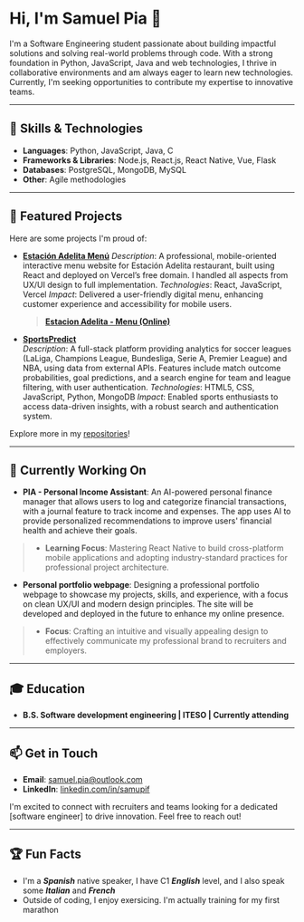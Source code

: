 # Hi, I'm Samuel Pia 👋

I'm a Software Engineering student passionate about building impactful solutions and solving real-world problems through code. With a strong foundation in Python, JavaScript, Java and web technologies, I thrive in collaborative environments and am always eager to learn new technologies. Currently, I'm seeking opportunities to contribute my expertise to innovative teams.

---

## 🔧 Skills & Technologies
- **Languages**: Python, JavaScript, Java, C
- **Frameworks & Libraries**: Node.js, React.js, React Native, Vue, Flask
- **Databases**: PostgreSQL, MongoDB, MySQL
- **Other**: Agile methodologies

---

## 🌟 Featured Projects
Here are some projects I'm proud of:

- **[Estación Adelita Menú](https://github.com/FPSamu/EstacionAdelitaMenu)**
  *Description*: A professional, mobile-oriented interactive menu website for Estación Adelita restaurant, built using React and deployed on Vercel’s free domain. I handled all aspects from UX/UI design to full implementation.
  *Technologies*: React, JavaScript, Vercel
  *Impact*: Delivered a user-friendly digital menu, enhancing customer experience and accessibility for mobile users.
  > **[Estacion Adelita - Menu (Online)](https://estacion-adelita-menu.vercel.app)**

- **[SportsPredict](https://github.com/FPSamu/SportsPredict)**  
  *Description*: A full-stack platform providing analytics for soccer leagues (LaLiga, Champions League, Bundesliga, Serie A, Premier League) and NBA, using data from external APIs. Features include match outcome probabilities, goal predictions, and a search engine for team and league filtering, with user authentication.
  *Technologies*: HTML5, CSS, JavaScript, Python, MongoDB
  *Impact*: Enabled sports enthusiasts to access data-driven insights, with a robust search and authentication system.

Explore more in my [repositories](https://github.com/FPSamu?tab=repositories)!

---

## 🚀 Currently Working On
- **PIA - Personal Income Assistant**: An AI-powered personal finance manager that allows users to log and categorize financial transactions, with a journal feature to track income and expenses. The app uses AI to provide personalized recommendations to improve users' financial health and achieve their goals.
> - **Learning Focus**: Mastering React Native to build cross-platform mobile applications and adopting industry-standard practices for professional project architecture.
- **Personal portfolio webpage**: Designing a professional portfolio webpage to showcase my projects, skills, and experience, with a focus on clean UX/UI and modern design principles. The site will be developed and deployed in the future to enhance my online presence.
> - **Focus**: Crafting an intuitive and visually appealing design to effectively communicate my professional brand to recruiters and employers.

---

## 🎓 Education
- **B.S. Software development engineering | ITESO | Currently attending**  

---

## 📫 Get in Touch
- **Email**: [samuel.pia@outlook.com](mailto:samuel.pia@outlook.com)  
- **LinkedIn**: [linkedin.com/in/samupif](https://www.linkedin.com/in/samupif/)

I'm excited to connect with recruiters and teams looking for a dedicated [software engineer] to drive innovation. Feel free to reach out!

---

## 🏆 Fun Facts
- I'm a ***Spanish*** native speaker, I have C1 ***English*** level, and I also speak some ***Italian*** and ***French***
- Outside of coding, I enjoy exersicing. I'm actually training for my first marathon

